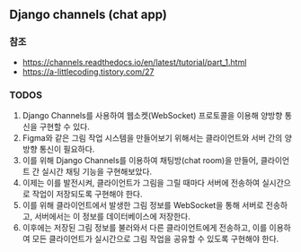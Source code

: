 ## Django channels (chat app)

### 참조
* https://channels.readthedocs.io/en/latest/tutorial/part_1.html
* https://a-littlecoding.tistory.com/27

### TODOS
1. Django Channels를 사용하여 웹소켓(WebSocket) 프로토콜을 이용해 양방향 통신을 구현할 수 있다.
2. Figma와 같은 그림 작업 시스템을 만들어보기 위해서는 클라이언트와 서버 간의 양방향 통신이 필요하다.
3. 이를 위해 Django Channels를 이용하여 채팅방(chat room)을 만들어, 클라이언트 간 실시간 채팅 기능을 구현해보았다.
4. 이제는 이를 발전시켜, 클라이언트가 그림을 그릴 때마다 서버에 전송하여 실시간으로 작업이 저장되도록 구현해야 한다.
5. 이를 위해 클라이언트에서 발생한 그림 정보를 WebSocket을 통해 서버로 전송하고, 서버에서는 이 정보를 데이터베이스에 저장한다.
6. 이후에는 저장된 그림 정보를 불러와서 다른 클라이언트에게 전송하고, 이를 이용하여 모든 클라이언트가 실시간으로 그림 작업을 공유할 수 있도록 구현해야 한다.